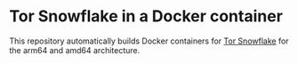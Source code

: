 # Tor Snowflake in a Docker container

This repository automatically builds Docker containers for [Tor Snowflake](https://support.torproject.org/censorship/#what-is-snowflake) for the arm64 and amd64 architecture.
